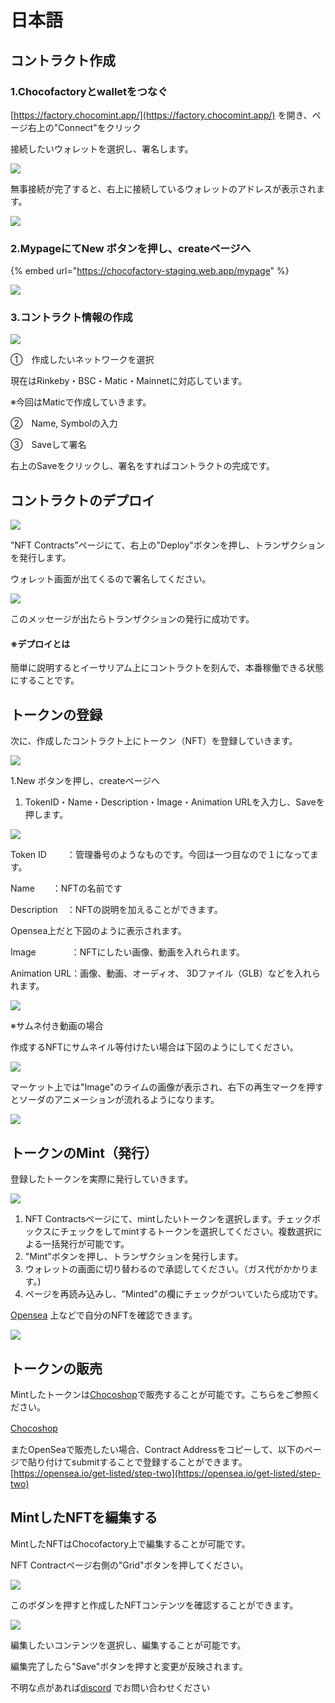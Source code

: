 # 日本語

## コントラクト作成

### 1.Chocofactoryとwalletをつなぐ

[https://factory.chocomint.app/](https://factory.chocomint.app/) を開き、ページ右上の"Connect"をクリック

接続したいウォレットを選択し、署名します。

![](../../../.gitbook/assets/image%20%2842%29.png)

無事接続が完了すると、右上に接続しているウォレットのアドレスが表示されます。

![](../../../.gitbook/assets/image%20%2826%29.png)

### 2.MypageにてNew ボタンを押し、createページへ

{% embed url="https://chocofactory-staging.web.app/mypage" %}

![](../../../.gitbook/assets/image%20%2827%29.png)

### 3.コントラクト情報の作成

![](../../../.gitbook/assets/image%20%2820%29.png)

①　作成したいネットワークを選択

現在はRinkeby・BSC・Matic・Mainnetに対応しています。

※今回はMaticで作成していきます。

②　Name, Symbolの入力

③　Saveして署名

右上のSaveをクリックし、署名をすればコントラクトの完成です。

## コントラクトのデプロイ

![](../../../.gitbook/assets/image%20%2810%29.png)

”NFT Contracts”ページにて、右上の"Deploy"ボタンを押し、トランザクションを発行します。

ウォレット画面が出てくるので署名してください。

![](../../../.gitbook/assets/image%20%281%29.png)

このメッセージが出たらトランザクションの発行に成功です。

#### ※デプロイとは

簡単に説明するとイーサリアム上にコントラクトを刻んで、本番稼働できる状態にすることです。

## トークンの登録

次に、作成したコントラクト上にトークン（NFT）を登録していきます。

![](../../../.gitbook/assets/image%20%2822%29.png)

1.New ボタンを押し、createページへ

1. TokenID・Name・Description・Image・Animation URLを入力し、Saveを押します。

![](../../../.gitbook/assets/image%20%2839%29.png)

Token ID　　 ：管理番号のようなものです。今回は一つ目なので１になってます。

Name　　：NFTの名前です

Description　：NFTの説明を加えることができます。

Opensea上だと下図のように表示されます。

Image　　　　：NFTにしたい画像、動画を入れられます。

Animation URL：画像、動画、オーディオ、 3Dファイル（GLB）などを入れられます。

![](../../../.gitbook/assets/image%20%2824%29.png)

※サムネ付き動画の場合

作成するNFTにサムネイル等付けたい場合は下図のようにしてください。

![](../../../.gitbook/assets/image%20%2844%29.png)

マーケット上では"Image"のライムの画像が表示され、右下の再生マークを押すとソーダのアニメーションが流れるようになります。

![](../../../.gitbook/assets/image%20%2829%29.png)

## トークンのMint（発行）

登録したトークンを実際に発行していきます。

![](../../../.gitbook/assets/image%20%2832%29.png)

1. NFT Contractsページにて、mintしたいトークンを選択します。チェックボックスにチェックをしてmintするトークンを選択してください。複数選択による一括発行が可能です。
2. "Mint"ボタンを押し、トランザクションを発行します。
3. ウォレットの画面に切り替わるので承認してください。（ガス代がかかります。\)
4. ページを再読み込みし、"Minted"の欄にチェックがついていたら成功です。

[Opensea](https://opensea.io/account)  上などで自分のNFTを確認できます。

![](../../../.gitbook/assets/image%20%285%29.png)

## トークンの販売

Mintしたトークンは[Chocoshop](https://shop.chocomint.app/)で販売することが可能です。こちらをご参照ください。

[Chocoshop](https://docs.chocomint.app/0de8195d2b4f4b87820b982eca651365)　

またOpenSeaで販売したい場合、Contract Addressをコピーして、以下のページで貼り付けてsubmitすることで登録することができます。[https://opensea.io/get-listed/step-two](https://opensea.io/get-listed/step-two)

## MintしたNFTを編集する

MintしたNFTはChocofactory上で編集することが可能です。

NFT Contractページ右側の"Grid"ボタンを押してください。

![](../../../.gitbook/assets/image%20%2848%29.png)

このボダンを押すと作成したNFTコンテンツを確認することができます。

![](../../../.gitbook/assets/image%20%2812%29.png)

編集したいコンテンツを選択し、編集することが可能です。

編集完了したら"Save"ボタンを押すと変更が反映されます。

不明な点があれば[discord](https://discord.gg/EaCUBgAu) でお問い合わせください

